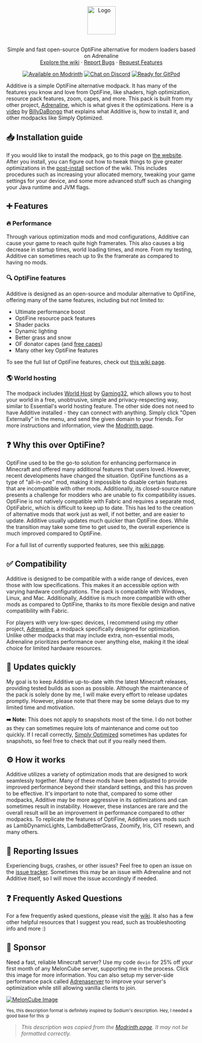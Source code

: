 <div align="center">
  <a href="https://github.com/intergrav/Additive">
    <img src="https://raw.githubusercontent.com/intergrav/Branding/main/additive/additive_textlogo_256h.png" alt="Logo" height="75">
  </a>
  <br />
  <br />
  <p align="center">
    Simple and fast open-source OptiFine alternative for modern loaders based on Adrenaline
    <br />
    <a href="https://github.com/intergrav/Additive/wiki">Explore the wiki</a>
    ·
    <a href="https://github.com/intergrav/Additive/issues">Report Bugs</a>
    ·
    <a href="https://github.com/intergrav/Additive/issues">Request Features</a>
  </p>
  <a href="https://modrinth.com/modpack/additive"><img src="https://cdn.jsdelivr.net/npm/@intergrav/devins-badges@3/assets/compact-minimal/available/modrinth_vector.svg" alt="Available on Modrinth"></a>
  <a href="https://discord.gg/36Tv44cYte"><img src="https://cdn.jsdelivr.net/npm/@intergrav/devins-badges@3/assets/compact-minimal/social/discord-singular_vector.svg" alt="Chat on Discord"></a>
  <a href="https://gitpod.io/from-referrer/"><img src="https://cdn.jsdelivr.net/npm/@intergrav/devins-badges@3/assets/compact-minimal/supported/gitpod_vector.svg" alt="Ready for GitPod"></a>
</div>

Additive is a simple OptiFine alternative modpack. It has many of the features you know and love from OptiFine, like shaders, high optimization, resource pack features, zoom, capes, and more. This pack is built from my other project, [Adrenaline](https://modrinth.com/modpack/adrenaline), which is what gives it the optimizations. Here is a [video](https://www.youtube.com/watch?v=Zl7nzdbG1GI) by [BillyDaBongo](https://www.youtube.com/c/BillyDaBongo) that explains what Additive is, how to install it, and other modpacks like Simply Optimized.

## 📥 Installation guide

If you would like to install the modpack, go to this page on [the website](https://additive.intergrav.xyz/downloads). After you install, you can figure out how to tweak things to give greater optimizations in the [post-install](https://github.com/intergrav/Additive/wiki/Post-install) section of the wiki. This includes procedures such as increasing your allocated memory, tweaking your game settings for your device, and some more advanced stuff such as changing your Java runtime and JVM flags.

## ➕ Features

### 🔥 Performance

Through various optimization mods and mod configurations, Additive can cause your game to reach quite high framerates. This also causes a big decrease in startup times, world loading times, and more. From my testing, Additive can sometimes reach up to 9x the framerate as compared to having no mods.

### 🔍 OptiFine features

Additive is designed as an open-source and modular alternative to OptiFine, offering many of the same features, including but not limited to:

- Ultimate performance boost
- OptiFine resource pack features
- Shader packs
- Dynamic lighting
- Better grass and snow
- OF donator capes (and [free capes](https://github.com/intergrav/Additive/wiki/Supporter-cape))
- Many other key OptiFine features

To see the full list of OptiFine features, check out [this wiki page](https://github.com/intergrav/Additive/wiki/Give-up-OptiFine).

### 🌎 World hosting

The modpack includes [World Host](https://modrinth.com/mod/world-host) by [Gaming32](https://github.com/Gaming32), which allows you to host your world in a free, unobtrusive, simple and privacy-respecting way, similar to Essential's world hosting feature. The other side does not need to have Additive installed - they can connect with anything. Simply click "Open Externally" in the menu, and send the given domain to your friends. For more instructions and information, view the [Modrinth page](https://modrinth.com/mod/world-host).

## ❓ Why this over OptiFine?

OptiFine used to be the go-to solution for enhancing performance in Minecraft and offered many additional features that users loved. However, recent developments have changed the situation. OptiFine functions as a type of "all-in-one" mod, making it impossible to disable certain features that are incompatible with other mods. Additionally, its closed-source nature presents a challenge for modders who are unable to fix compatibility issues. OptiFine is not natively compatible with Fabric and requires a separate mod, OptiFabric, which is difficult to keep up to date. This has led to the creation of alternative mods that work just as well, if not better, and are easier to update. Additive usually updates much quicker than OptiFine does. While the transition may take some time to get used to, the overall experience is much improved compared to OptiFine.

For a full list of currently supported features, see this [wiki page](https://github.com/intergrav/Additive/wiki/Give-up-OptiFine).

## ✅ Compatibility

Additive is designed to be compatible with a wide range of devices, even those with low specifications. This makes it an accessible option with varying hardware configurations. The pack is compatible with Windows, Linux, and Mac. Additionally, Additive is much more compatible with other mods as compared to OptiFine, thanks to its more flexible design and native compatibility with Fabric.

For players with very low-spec devices, I recommend using my other project, [Adrenaline](https://modrinth.com/modpack/adrenaline/), a modpack specifically designed for optimization. Unlike other modpacks that may include extra, non-essential mods, Adrenaline prioritizes performance over anything else, making it the ideal choice for limited hardware resources.

## 🔄️ Updates quickly

My goal is to keep Additive up-to-date with the latest Minecraft releases, providing tested builds as soon as possible. Although the maintenance of the pack is solely done by me, I will make every effort to release updates promptly. However, please note that there may be some delays due to my limited time and motivation.

**➡️ Note:** This does not apply to snapshots most of the time. I do not bother as they can sometimes require lots of maintenance and come out too quickly. If I recall correctly, [Simply Optimized](https://modrinth.com/modpack/sop) sometimes has updates for snapshots, so feel free to check that out if you really need them.

## ⚙️ How it works

Additive utilizes a variety of optimization mods that are designed to work seamlessly together. Many of these mods have been adjusted to provide improved performance beyond their standard settings, and this has proven to be effective. It's important to note that, compared to some other modpacks, Additive may be more aggressive in its optimizations and can sometimes result in instability. However, these instances are rare and the overall result will be an improvement in performance compared to other modpacks. To replicate the features of OptiFine, Additive uses mods such as LambDynamicLights, LambdaBetterGrass, Zoomify, Iris, CIT resewn, and many others.

## 🐛 Reporting Issues

Experiencing bugs, crashes, or other issues? Feel free to open an issue on the [issue tracker](https://github.com/intergrav/Additive/issues). Sometimes this may be an issue with Adrenaline and not Additive itself, so I will move the issue accordingly if needed.

## ❓ Frequently Asked Questions

For a few frequently asked questions, please visit the [wiki](https://github.com/intergrav/Additive/wiki). It also has a few other helpful resources that I suggest you read, such as troubleshooting info and more :)

## 🍉 Sponsor
Need a fast, reliable Minecraft server? Use my code `devin` for 25% off your first month of any MelonCube server, supporting me in the process. Click this image for more information. You can also setup my server-side performance pack called [Adrenaserver](https://modrinth.com/modpack/adrenaserver) to improve your server's optimization while still allowing vanilla clients to join.

[![MelonCube Image](https://www.meloncube.net/partners/custom-banners/fc383dd6-4bb3-424f-b4fb-f540acb27e8b.png)](https://meloncube.net/devin)

<small>Yes, this description format is definitely inspired by Sodium's description. Hey, I needed a good base for this :p</small>

> *This description was copied from the [Modrinth page](https://modrinth.com/modpack/additive). It may not be formatted correctly.*
